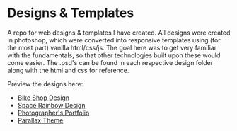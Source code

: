 # Designs & Templates

A repo for web designs & templates I have created. All designs were created in photoshop, which were converted into responsive templates using (for the most part) vanilla html/css/js. The goal here was to get very familiar with the fundamentals, so that other technologies built upon these would come easier. The .psd's can be found in each respective design folder along with the html and css for reference.

Preview the designs here:
* [Bike Shop Design](http://dvrico.github.io/designs/bike-design/index.html)
* [Space Rainbow Design](http://dvrico.github.io/designs/space_rainbow/index.html)
* [Photographer's Portfolio](http://dvrico.github.io/designs/photo_portfolio/index.html)
* [Parallax Theme](http://dvrico.github.io/designs/parallax/index.html)
